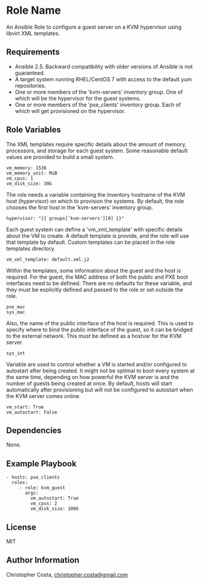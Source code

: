 Role Name
=========

An Ansible Role to configure a guest server on a KVM hypervisor using libvirt XML templates.

Requirements
------------

* Ansible 2.5. Backward compatibility with older versions of Ansible is not guaranteed.
* A target system running RHEL/CentOS 7 with access to the default yum repositories.
* One or more members of the 'kvm-servers' inventory group.  One of which will be the hypervisor for the guest systems.
* One or more members of the 'pxe_clients' inventory group.  Each of which will get provisioned on the hypervisor.

Role Variables
--------------

The XML templates require specific details about the amount of memory, processors, and storage for each guest system.   Some reasonable default values are provided to build a small system.

    vm_memory: 1536
    vm_memory_unit: MiB
    vm_cpus: 1
    vm_disk_size: 30G

The role needs a variable containing the inventory hostname of the KVM host (hypervisor) on which to provision the systems.   By default, the role chooses the first host in the 'kvm-servers' inventory group.

    hypervisor: "{{ groups['kvm-servers'][0] }}"

Each guest system can define a 'vm_xml_template' with specific details about the VM to create.  A default template is provide, and the role will use that template by default.  Custom templates can be placed in the role templates directory.

    vm_xml_template: default.xml.j2

Within the templates, some information about the guest and the host is required.  For the guest, the MAC address of both the public and PXE boot interfaces need to be defined.  There are no defaults for these variable, and they must be explicitly defined and passed to the role or set outside the role.

    pxe_mac
    sys_mac

Also, the name of the public interface of the host is required.  This is used to specify where to bind the public interface of the guest, so it can be bridged to the external network.  This must be defined as a hostvar for the KVM server.

    sys_int

Variable are used to control whether a VM is started and/or configured to autostart after being created.  It might not be optimal to boot every system at the same time, depending on how powerful the KVM server is and the number of guests being created at once.  By default, hosts will start automatically after provisioning but will not be configured to autostart when the KVM server comes online.

    vm_start: True
    vm_autostart: False

Dependencies
------------

None.

Example Playbook
----------------

    - hosts: pxe_clients
      roles:
         - role: kvm_guest
           args:
             vm_autostart: True
             vm_cpus: 2
             vm_disk_size: 100G

License
-------

MIT

Author Information
------------------

Christopher Costa, christopher.costa@gmail.com
